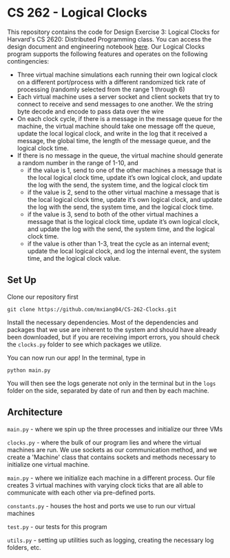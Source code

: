# CS 262 - Logical Clocks

This repository contains the code for Design Exercise 3: Logical Clocks for Harvard's CS 2620: Distributed Programming class. You can access the design document and engineering notebook [here](https://docs.google.com/document/d/1vJeS7PuXCz1lkp-FrzXvrbb7IFf1vcbZgZWthI5IdKU/edit?usp=sharing). Our Logical Clocks program supports the following features and operates on the following contingencies:

- Three virtual machine simulations each running their own logical clock on a different port/process with a different randomized tick rate of processing (randomly selected from the range 1 through 6)
- Each virtual machine uses a server socket and client sockets that try to connect to receive and send messages to one another. We the string byte decode and encode to pass data over the wire
- On each clock cycle, if there is a message in the message queue for the machine, the virtual machine should take one message off the queue, update the local logical clock, and write in the log that it received a message, the global time, the length of the message queue, and the logical clock time.
- If there is no message in the queue, the virtual machine should generate a random number in the range of 1-10, and
  - if the value is 1, send to one of the other machines a message that is the local logical clock time, update it’s own logical clock, and update the log with the send, the system time, and the logical clock tim
  - if the value is 2, send to the other virtual machine a message that is the local logical clock time, update it’s own logical clock, and update the log with the send, the system time, and the logical clock time.
  - if the value is 3, send to both of the other virtual machines a message that is the logical clock time, update it’s own logical clock, and update the log with the send, the system time, and the logical clock time.
  - if the value is other than 1-3, treat the cycle as an internal event; update the local logical clock, and log the internal event, the system time, and the logical clock value.

## Set Up

Clone our repository first

```
git clone https://github.com/mxiang04/CS-262-Clocks.git
```

Install the necessary dependencies. Most of the dependencies and packages that we use are inherent to the system and should have already been downloaded, but if you are receiving import errors, you should check the `clocks.py` folder to see which packages we utilize.

You can now run our app! In the terminal, type in

```
python main.py
```

You will then see the logs generate not only in the terminal but in the `logs` folder on the side, separated by date of run and then by each machine.

## Architecture

`main.py` - where we spin up the three processes and initialize our three VMs

`clocks.py` - where the bulk of our program lies and where the virtual machines are run. We use sockets as our communication method, and we create a 'Machine' class that contains sockets and methods necessary to initialize one virtual machine.

`main.py` - where we initialize each machine in a different process. Our file creates 3 virtual machines with varying clock ticks that are all able to communicate with each other via pre-defined ports.

`constants.py` - houses the host and ports we use to run our virtual machines

`test.py` - our tests for this program

`utils.py` - setting up utilities such as logging, creating the necessary log folders, etc.
